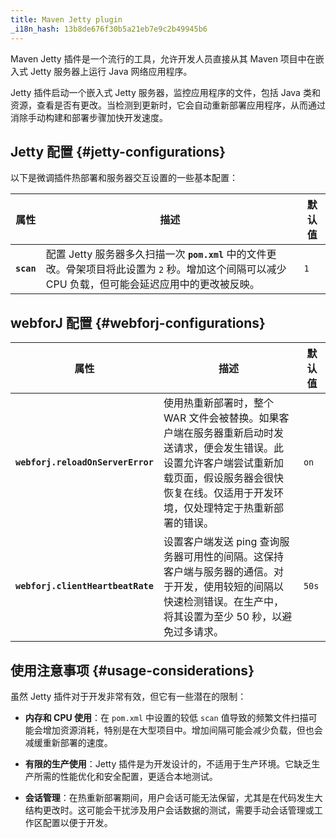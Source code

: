 ```yaml
---
title: Maven Jetty plugin
_i18n_hash: 13b8de676f30b5a21eb7e9c2b49945b6
---
```

Maven Jetty 插件是一个流行的工具，允许开发人员直接从其 Maven 项目中在嵌入式 Jetty 服务器上运行 Java 网络应用程序。

Jetty 插件启动一个嵌入式 Jetty 服务器，监控应用程序的文件，包括 Java 类和资源，查看是否有更改。当检测到更新时，它会自动重新部署应用程序，从而通过消除手动构建和部署步骤加快开发速度。

## Jetty 配置 {#jetty-configurations}

以下是微调插件热部署和服务器交互设置的一些基本配置：

| 属性                          | 描述                                                                                                                                                                           | 默认值        |
|-------------------------------|--------------------------------------------------------------------------------------------------------------------------------------------------------------------------------|----------------|
| **`scan`**                    | 配置 Jetty 服务器多久扫描一次 **`pom.xml`** 中的文件更改。骨架项目将此设置为 `2` 秒。增加这个间隔可以减少 CPU 负载，但可能会延迟应用中的更改被反映。 | `1`            |

## webforJ 配置 {#webforj-configurations}

| 属性                          | 描述                                                                                                                                                                           | 默认值        |
|-------------------------------|--------------------------------------------------------------------------------------------------------------------------------------------------------------------------------|----------------|
| **`webforj.reloadOnServerError`** | 使用热重新部署时，整个 WAR 文件会被替换。如果客户端在服务器重新启动时发送请求，便会发生错误。此设置允许客户端尝试重新加载页面，假设服务器会很快恢复在线。仅适用于开发环境，仅处理特定于热重新部署的错误。 | `on`           |
| **`webforj.clientHeartbeatRate`** | 设置客户端发送 ping 查询服务器可用性的间隔。这保持客户端与服务器的通信。对于开发，使用较短的间隔以快速检测错误。在生产中，将其设置为至少 50 秒，以避免过多请求。 | `50s`          |

## 使用注意事项 {#usage-considerations}

虽然 Jetty 插件对于开发非常有效，但它有一些潜在的限制：

- **内存和 CPU 使用**：在 `pom.xml` 中设置的较低 `scan` 值导致的频繁文件扫描可能会增加资源消耗，特别是在大型项目中。增加间隔可能会减少负载，但也会减缓重新部署的速度。

- **有限的生产使用**：Jetty 插件是为开发设计的，不适用于生产环境。它缺乏生产所需的性能优化和安全配置，更适合本地测试。

- **会话管理**：在热重新部署期间，用户会话可能无法保留，尤其是在代码发生大结构更改时。这可能会干扰涉及用户会话数据的测试，需要手动会话管理或工作区配置以便于开发。
